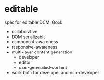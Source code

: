 # editable

spec for editable DOM. Goal:

 - collaborative
 - DOM serializable
 - component-awareness
 - responsive-awareness
 - multi-layer content generation
   - developer
   - editor
   - user-generated-content
 - work both for developer and non-developer

